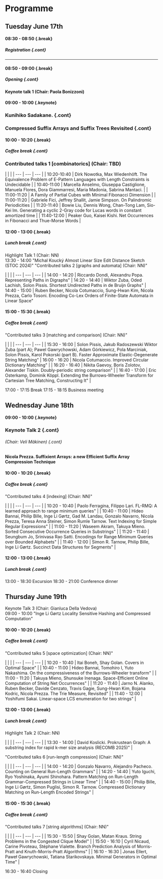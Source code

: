 <style type="text/css">
tbody { width:100%;background-color:#ddeeff;border-collapse:collapse; }
table { width:100%;background-color:#ddeeff;border-collapse:collapse; }
th { background-color:#ddeeff;color:white;width:50%;padding:1px;border:2px solid #ddeeff; }
td { padding:0px;border:2px solid #ddeeff; }
td { background-color: #c7fdb5; }
.table--bg--red {
	background-color: #ffcfdc;
}
.table--bg--yellow {
	background-color: #ffffc2;
}
.table--bg--green {
	background-color: #c7fdb5;
}
.keynote {
    background-color: #ffffc2;
    padding: 5px;
    max-width: 10%;
    border: 1px solid #000;
    border-radius: 11px;
    display: inline
}
.talk {
    background-color: #c7fdb5;
    padding: 5px;
    max-width: 10%;
    border: 1px solid #000;
    border-radius: 11px;
    display: inline
}
.break {
    background-color: #ffcfdc;
    padding: 5px;
    max-width: 10%;
    border: 1px solid #000;
    border-radius: 11px;
    display: inline
}
.cont {
    display: inline;
    margin-top: -40px;

}
</style>

# Programme


## Tuesday June 17th

#### 08:30 - 08:50 {.break}
##### Registration {.cont}

---

#### 08:50 - 09:00 {.break}
##### Opening {.cont}



#### Keynote talk 1 (Chair: Paola Bonizzoni)

#### 09:00 - 10:00 {.keynote}
### Kunihiko Sadakane.  {.cont}
### Compressed Suffix Arrays and Suffix Trees Revisited  {.cont}


#### 10:00 - 10:20 {.break}
##### Coffee break {.cont}


### Contributed talks 1 [combinatorics] (Chair: TBD)

| <a></a> | <a></a> |
| --- | --- | --- |
| 10:20-10:40 | Dirk Nowotka, Max Wiedenhöft. The Equivalence Problem of E-Pattern Languages with Length Constraints is Undecidable |
| 10:40-11:00 | Marcella Anselmo, Giuseppa Castiglione, Manuela Flores, Dora Giammarresi, Maria Madonia, Sabrina Mantaci. |
| 11:00-11:20 | A Family of Partial Cubes with Minimal Fibonacci Dimension |
| 11:00-11:20 | Gabriele Fici, Jeffrey Shallit, Jamie Simpson. On Palindromic Periodicities |
| 11:20-11:40 | Bowie Liu, Dennis Wong, Chan-Tong Lam, Sio-Kei Im. Generating a cyclic 2-Gray code for Lucas words in constant amortized time |
| 11:40-12:00 | Peaker Guo, Kaisei Kishi.  Net Occurrences in Fibonacci and Thue-Morse Words |


#### 12:00 - 13:00 {.break}
##### Lunch break {.cont}

Highlight Talk 1 (Chair: NN)	
13:30 - 14:00	"Michal Koucký 
Almost Linear Size Edit Distance Sketch (STOC 2024)"
"Contributed talks 2 [graphs and automata]
(Chair: NN)"	

| <a></a> | <a></a> |
| --- | --- | --- |
| 14:00 - 14:20 | Riccardo Dondi, Alexandru Popa.  Representing Paths in Digraphs"
| 14:20 - 14:40 | Wiktor Zuba, Oded Lachish, Solon Pissis. Shortest Undirected Paths in de Bruijn Graphs"
| 14:40 - 15:00 | Ruben Becker, Nicola Cotumaccio, Sung-Hwan Kim, Nicola Prezza, Carlo Tosoni. Encoding Co-Lex Orders of Finite-State Automata in Linear Space"
	
#### 15:00 - 15:30 {.break}
##### Coffee break {.cont}
	
"Contributed talks 3 [matching and comparison]
(Chair: NN)"	

| <a></a> | <a></a> |
| --- | --- | --- |
| 15:30 - 16:00 | Solon Pissis, Jakub Radoszewski Wiktor Zuba (part A); Pawel Gawrychowski, Adam Górkiewicz, Pola Marciniak, Solon Pissis, Karol Pokorski (part B).  Faster Approximate Elastic-Degenerate String Matching"
| 16:00 - 16:20 | Nicola Cotumaccio. Improved Circular Dictionary Matching" |
| 16:20 - 16:40 | Nikita Gaevoy, Boris Zolotov, Alexander Tiskin. Doubly-periodic string comparison" |
| 16:40 - 17:00 | Eric Osterkamp, Dominik Köppl. Extending the Burrows-Wheeler Transform for Cartesian Tree Matching, Constructing It" |
	
17:00 - 17:15	Break
17:15 - 18:15	Business meeting
	
## Wednesday June 18th


#### 09:00 - 10:00 {.keynote}
### Keynote Talk 2 {.cont}
###### (Chair: Veli Mäkinen)  {.cont}
 
#### Nicola Prezza. Suffixient Arrays: a new Efficient Suffix Array Compression Technique
	
#### 10:00 - 10:20 {.break}
##### Coffee break {.cont}
	
"Contributed talks 4 [indexing]
(Chair: NN)"	

| <a></a> | <a></a> |
| --- | --- | --- |
| 10:20 - 10:40 | Paolo Ferragina, Filippo Lari. FL-RMQ: A learned approach to range minimum queries" |
| 10:40 - 11:00 | Hideo Bannai, Philip Bille, Inge Li Gørtz, Gad M. Landau, Gonzalo Navarro, Nicola Prezza, Teresa Anna Steiner, Simon Rumle Tarnow. Text Indexing for Simple Regular Expressions" |
| 11:00 - 11:20 | Waseem Akram, Takuya Mieno. Sorted Consecutive Occurrence Queries in Substrings" |
| 11:20 - 11:40 | Seungbum Jo, Srinivasa Rao Satti. Encodings for Range Minimum Queries over Bounded Alphabets" |
| 11:40 - 12:00 | Simon R. Tarnow, Philip Bille, Inge Li Gørtz. Succinct Data Structures for Segments" |
	
#### 12:00 - 13:00 {.break}
##### Lunch break {.cont}

13:00 - 18:30	Excursion
18:30 - 21:00	Conference dinner
	
## Thursday June 19th

Keynote Talk 3 (Chair: Gianluca Della Vedova)	
09:00 - 10:00	"Inge Li Gørtz
Locality Sensitive Hashing and Compressed Computation"
	
#### 10:00 - 10:20 {.break}
##### Coffee break {.cont}
	
"Contributed talks 5 [space optimization]
(Chair: NN)"	

| <a></a> | <a></a> |
| --- | --- | --- |
| 10:20 - 10:40 | Itai Boneh, Shay Golan. Covers in Optimal Space" |
| 10:40 - 11:00 | Hideo Bannai, Tomohiro I, Yuto Nakashima. On the compressiveness of the Burrows-Wheeler transform" |
| 11:00 - 11:20 | Takuya Mieno, Shunsuke Inenaga. Space-Efficient Online Computation of String Net Occurrences" |
| 11:20 - 11:40 | Jarno N. Alanko, Ruben Becker, Davide Cenzato, Travis Gagie, Sung-Hwan Kim, Bojana Kodric, Nicola Prezza.  The Trie Measure, Revisited" |
| 11:40 - 12:00 | Yoshifumi Sakai. Linear-space LCS enumeration for two strings" |
	
#### 12:00 - 13:00 {.break}
##### Lunch break {.cont}
	
Highlight Talk 2 (Chair: NN)	

| <a></a> | <a></a> |
| --- | --- | --- |
| 13:30 - 14:00 | David Koslicki. Prokrustean Graph: A substring index for rapid k-mer size analysis (RECOMB 2025)" |

"Contributed talks 6 [run-length compression]
(Chair: NN)"	

| <a></a> | <a></a> |
| --- | --- | --- |
| 14:00 - 14:20 | Gonzalo Navarro, Alejandro Pacheco. Counting on General Run-Length Grammars" |
| 14:20 - 14:40 | Yuto Iguchi, Ryo Yoshinaka, Ayumi Shinohara. Pattern Matching on Run-Length Grammar-Compressed Strings in Linear Time" |
| 14:40 - 15:00 | Philip Bille, Inge Li Gørtz, Simon Puglisi, Simon R. Tarnow. Compressed Dictionary Matching on Run-Length Encoded Strings" |
	
#### 15:00 - 15:30 {.break}
##### Coffee break {.cont}
	
"Contributed talks 7 [string algorithms]
(Chair: NN)"	

| <a></a> | <a></a> |
| --- | --- | --- |
| 15:30 - 15:50 | Shay Golan, Matan Kraus. String Problems in the Congested Clique Model" |
| 15:50 - 16:10 | Cyril Nicaud, Carine Pivoteau, Stéphane Vialette. Branch Prediction Analysis of Morris-Pratt and Knuth-Morris-Pratt Algorithms" |
| 16:10 - 16:30 | Jonas Ellert, Paweł Gawrychowski, Tatiana Starikovskaya.  Minimal Generators in Optimal Time" |
	
16:30 - 16:40	Closing
